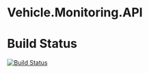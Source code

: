 # Vehicle.Monitoring.API

# Build Status
[![Build Status](https://psrepository.visualstudio.com/Vehicle%20Tracker/_apis/build/status/AlexABD1984.Vehicle.Monitoring.API?branchName=master)](https://psrepository.visualstudio.com/Vehicle%20Tracker/_build/latest?definitionId=1&branchName=master)
